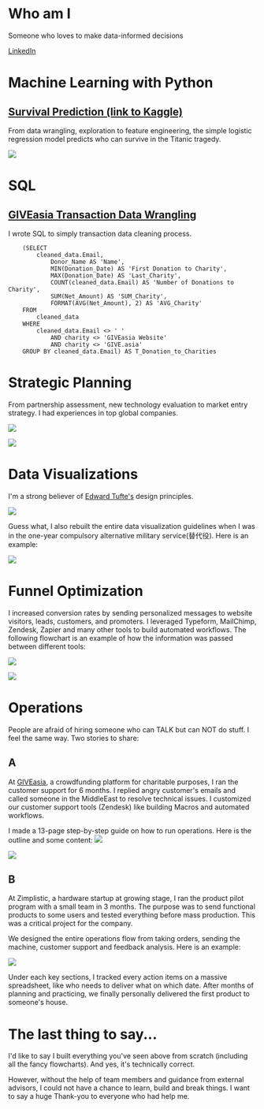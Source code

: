 # Who am I

Someone who loves to make data-informed decisions 

[LinkedIn](https://www.linkedin.com/in/lukehcliu/)

# Machine Learning with Python

## [Survival Prediction (link to Kaggle)](https://www.kaggle.com/skywalkerhc/titanic/machine-learning-for-survival-prediction-2)
From data wrangling, exploration to feature engineering, the simple logistic regression model predicts who can survive in the Titanic tragedy.

![](https://github.com/LukeHC/The-Quantitative-Decision/raw/master/Kaggle/Coefficient%20Est.png)

# SQL

## [GIVEasia Transaction Data Wrangling](https://github.com/LukeHC/The-Quantitative-Decision/tree/master/GIVEasia-transaction-data-wrangling)
I wrote SQL to simply transaction data cleaning process.
```
    (SELECT 
        cleaned_data.Email,
            Donor_Name AS 'Name',
            MIN(Donation_Date) AS 'First Donation to Charity',
            MAX(Donation_Date) AS 'Last_Charity',
            COUNT(cleaned_data.Email) AS 'Number of Donations to Charity',
            SUM(Net_Amount) AS 'SUM_Charity',
            FORMAT(AVG(Net_Amount), 2) AS 'AVG_Charity'
    FROM
        cleaned_data
    WHERE
        cleaned_data.Email <> ' '
            AND charity <> 'GIVEasia Website'
            AND charity <> 'GIVE.asia'
    GROUP BY cleaned_data.Email) AS T_Donation_to_Charities
```

# Strategic Planning

From partnership assessment, new technology evaluation to market entry strategy. I had experiences in top global companies.

![](https://github.com/LukeHC/The-Quantitative-Decision/raw/master/Strategic%20Planning/1.png)


![](https://github.com/LukeHC/The-Quantitative-Decision/raw/master/Strategic%20Planning/2.png)

# Data Visualizations
I'm a strong believer of [Edward Tufte's](https://en.wikipedia.org/wiki/Edward_Tufte) design principles.

![](https://github.com/LukeHC/The-Quantitative-Decision/raw/master/GIVEasia-transaction-data-wrangling/Average%20conversion%20rate.png)

Guess what, I also rebuilt the entire data visualization guidelines when I was in the one-year compulsory alternative military service(替代役). Here is an example:

![](https://github.com/LukeHC/The-Quantitative-Decision/raw/master/Data%20Visualization/Before_After.png)

# Funnel Optimization
I increased conversion rates by sending personalized messages to website visitors, leads, customers, and promoters. I leveraged Typeform, MailChimp, Zendesk, Zapier and many other tools to build automated workflows. The following flowchart is an example of how the information was passed between different tools:

![](https://github.com/LukeHC/The-Quantitative-Decision/raw/master/Strategic%20Planning/Lead%20nurturing.png)

![](https://github.com/LukeHC/The-Quantitative-Decision/raw/master/Strategic%20Planning/NPO%20Onboarding.png)

# Operations

People are afraid of hiring someone who can TALK but can NOT do stuff. I feel the same way. Two stories to share:

## A
At [GIVEasia](https://give.asia), a crowdfunding platform for charitable purposes, I ran the customer support for 6 months. I replied angry customer's emails and called someone in the MiddleEast to resolve technical issues. I customized our customer support tools (Zendesk) like building Macros and automated workflows. 

I made a 13-page step-by-step guide on how to run operations. Here is the outline and some content:
![](https://github.com/LukeHC/The-Quantitative-Decision/raw/master/Strategic%20Planning/GIVE%20Operations%20Guide%20Outline.png)

![](https://github.com/LukeHC/The-Quantitative-Decision/raw/master/Strategic%20Planning/Specefic%20guide%20on%20how%20to%20use%20Zendesk.png)

## B
At Zimplistic, a hardware startup at growing stage, I ran the product pilot program with a small team in 3 months. The purpose was to send functional products to some users and tested everything before mass production. This was a critical project for the company.

We designed the entire operations flow from taking orders, sending the machine, customer support and feedback analysis. Here is an example:

![](https://github.com/LukeHC/The-Quantitative-Decision/raw/master/Strategic%20Planning/Customer%20support%20flow.png)

Under each key sections, I tracked every action items on a massive spreadsheet, like who needs to deliver what on which date. After months of planning and practicing, we finally personally delivered the first product to someone's house.

# The last thing to say...

I'd like to say I built everything you've seen above from scratch (including all the fancy flowcharts). And yes, it's technically correct.

However, without the help of team members and guidance from external advisors, I could not have a chance to learn, build and break things. I want to say a huge Thank-you to everyone who had help me.
